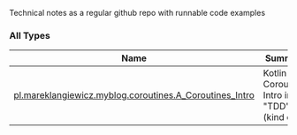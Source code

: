 

Technical notes as a regular github repo with runnable code examples

### All Types

| Name | Summary |
|---|---|
| [pl.mareklangiewicz.myblog.coroutines.A_Coroutines_Intro](../pl.mareklangiewicz.myblog.coroutines/-a_-coroutines_-intro/index.md) | Kotlin Coroutines Intro in "TDD" (kind of..) |
